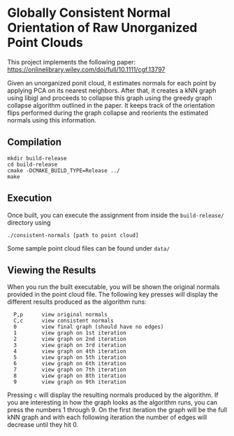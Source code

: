 # Globally Consistent Normal Orientation of Raw Unorganized Point Clouds

This project implements the following paper:
https://onlinelibrary.wiley.com/doi/full/10.1111/cgf.13797

Given an unorganized ponit cloud, it estimates normals for each point by applying PCA on its nearest neighbors. After that, it creates a kNN graph using libigl and proceeds to collapse this graph using the greedy graph collapse algorithm outlined in the paper. It keeps track of the orientation flips performed during the graph collapse and reorients the estimated normals using this information.

## Compilation

```
mkdir build-release
cd build-release
cmake -DCMAKE_BUILD_TYPE=Release ../
make
```

## Execution

Once built, you can execute the assignment from inside the `build-release/` directory using 

    ./consistent-normals [path to point cloud]

Some sample point cloud files can be found under `data/`

## Viewing the Results

When you run the built executable, you will be shown the original normals provided in the point cloud file. The following key presses will display the different results produced as the algorithm runs:

```
  P,p      view original normals
  C,c      view consistent normals
  0        view final graph (should have no edges)
  1        view graph on 1st iteration
  2        view graph on 2nd iteration
  3        view graph on 3rd iteration
  4        view graph on 4th iteration
  5        view graph on 5th iteration
  6        view graph on 6th iteration
  7        view graph on 7th iteration
  8        view graph on 8th iteration
  9        view graph on 9th iteration
```

Pressing `c` will display the resulting normals produced by the algorithm.
If you are interesting in how the graph looks as the algorithm runs, you can press the numbers 1 through 9. On the first iteration the graph will be the full kNN graph and with each following iteration the number of edges will decrease until they hit 0.